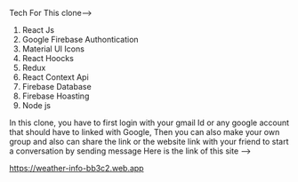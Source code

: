 Tech For This clone-->

1. React Js
2. Google Firebase Authontication
3. Material UI Icons 
4. React Hoocks
5. Redux
6. React Context Api
7. Firebase Database
8. Firebase Hoasting
9. Node js

In this clone, you have to first login with your gmail Id or any google account that should have to linked with Google, 
Then you can also make your own group and also can share the link or the website link with your friend to start a conversation by sending message
Here is the link of this site -->


https://weather-info-bb3c2.web.app
